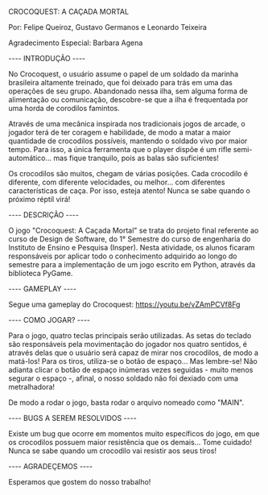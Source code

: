 CROCOQUEST: A CAÇADA MORTAL

Por: Felipe Queiroz, Gustavo Germanos e Leonardo Teixeira

Agradecimento Especial: Barbara Agena

---- INTRODUÇÃO ----

No Crocoquest, o usuário assume o papel de um soldado da marinha brasileira altamente treinado, que foi deixado para trás em uma das operações de seu grupo. Abandonado nessa ilha, sem alguma forma de alimentação ou comunicação, descobre-se que a ilha é frequentada por uma horda de corodilos famintos.

Através de uma mecânica inspirada nos tradicionais jogos de arcade, o jogador terá de ter coragem e habilidade, de modo a matar a maior quantidade de crocodilos possíveis, mantendo o soldado vivo por maior tempo. Para isso, a única ferramenta que o player dispõe é um rifle semi-automático... mas fique tranquilo, pois as balas são suficientes!

Os crocodilos são muitos, chegam de várias posições. Cada crocodilo é diferente, com diferente velocidades, ou melhor... com diferentes características de caça. Por isso, esteja atento! Nunca se sabe quando o próximo réptil virá!

---- DESCRIÇÃO ----

O jogo "Crocoquest: A Caçada Mortal" se trata do projeto final referente ao curso de Design de Software, do 1° Semestre do curso de engenharia do Instituto de Ensino e Pesquisa (Insper). Nesta atividade, os alunos ficaram responsáveis por aplicar todo o conhecimento adquirido ao longo do semestre para a implementação de um jogo escrito em Python, através da biblioteca PyGame.

---- GAMEPLAY ----

Segue uma gameplay do Crocoquest: https://youtu.be/vZAmPCVf8Fg

---- COMO JOGAR? ----

Para o jogo, quatro teclas principais serão utilizadas. As setas do teclado são responsáveis pela movimentação do jogador nos quatro sentidos, é através delas que o usuário será capaz de mirar nos crocodilos, de modo a matá-los! Para os tiros, utiliza-se o botão de espaço... Mas lembre-se! Não adianta clicar o botão de espaço inúmeras vezes seguidas - muito menos segurar o espaço -, afinal, o nosso soldado não foi dexiado com uma metralhadora!

De modo a rodar o jogo, basta rodar o arquivo nomeado como "MAIN".

---- BUGS A SEREM RESOLVIDOS ----

Existe um bug que ocorre em momentos muito específicos do jogo, em que os crocodilos possuem maior resistência que os demais... Tome cuidado! Nunca se sabe quando um crocodilo vai resistir aos seus tiros!

---- AGRADEÇEMOS ----

Esperamos que gostem do nosso trabalho!


